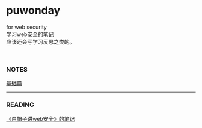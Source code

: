 # puwonday
for web security<br>
学习web安全的笔记<br>
应该还会写学习反思之类的。

<br>

### NOTES<br>
<a href=https://github.com/66lueflam144/puwonday/blob/main/base.md>基础篇</a><br>

----

### READING<br>
<a href=https://github.com/66lueflam144/puwonday/blob/main/readingdrinking.md>《白帽子讲web安全》的笔记</a>
